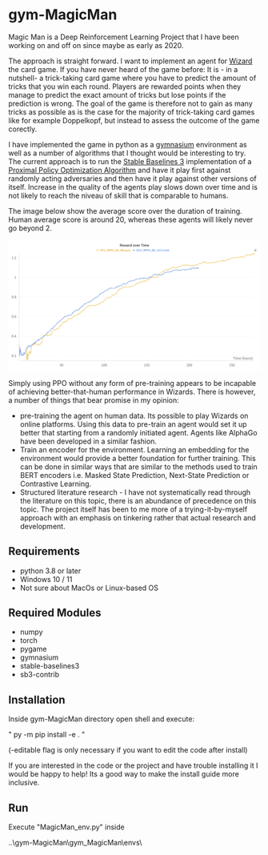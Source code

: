 # gym-MagicMan

Magic Man is a Deep Reinforcement Learning Project that I have been working on and off on since maybe as early as 2020.

The approach is straight forward. I want to implement an agent for [Wizard](https://en.wikipedia.org/wiki/Wizard_(card_game)) the card game. If you have never heard of the game before: It is - in a nutshell- a trick-taking card game where you have to predict the amount of tricks that you win each round. Players are rewarded points when they manage to predict the exact amount of tricks but lose points if the prediction is wrong. The goal of the game is therefore not to gain as many tricks as possible as is the case for the majority of trick-taking card games like for example Doppelkopf, but instead to assess the outcome of the game corectly.

I have implemented the game in python as a [gymnasium](https://gymnasium.farama.org/) environment as well as a number of algorithms that I thought would be interesting to try. The current approach is to run the [Stable Baselines 3](https://stable-baselines3.readthedocs.io/en/master/modules/ppo.html) implementation of a [Proximal Policy Optimization Algorithm](https://arxiv.org/abs/1707.06347) and have it play first against randomly acting adversaries and then have it play against other versions of itself. Increase in the quality of the agents play slows down over time and is not likely to reach the niveau of skill that is comparable to humans.

The image below show the average score over the duration of training. Human average score is around 20, whereas these agents will likely never go beyond 2.

<div>
<img src="score curves.png" alt="training progress" width="1000"/>
</div>

Simply using PPO without any form of pre-training appears to be incapable of achieving better-that-human performance in Wizards.
There is however, a number of things that bear promise in my opinion:
 - pre-training the agent on human data. Its possible to play Wizards on online platforms. Using this data to pre-train an agent would set it up better that starting from a randomly initiated agent. Agents like AlphaGo have been developed in a similar fashion.
 - Train an encoder for the environment. Learning an embedding for the environment would provide a better foundation for further training. This can be done in similar ways that are similar to the methods used to train BERT encoders i.e. Masked State Prediction, Next-State Prediction or Contrastive Learning.
 - Structured literature research - I have not systematically read through the literature on this topic, there is an abundance of precedence on this topic. The project itself has been to me more of a trying-it-by-myself approach with an emphasis on tinkering rather that actual research and development.


## Requirements

- python 3.8 or later
- Windows 10 / 11
- Not sure about MacOs or Linux-based OS

## Required Modules
- numpy
- torch
- pygame
- gymnasium
- stable-baselines3
- sb3-contrib

## Installation
Inside gym-MagicMan directory open shell and execute:

 " py -m pip install -e . "
 
(-editable flag is only necessary if you want to edit the code after install)

If you are interested in the code or the project and have trouble installing it I would be happy to help!  Its a good way to make the install guide more inclusive.
 
## Run
Execute "MagicMan_env.py" inside
 
..\gym-MagicMan\gym_MagicMan\envs\
